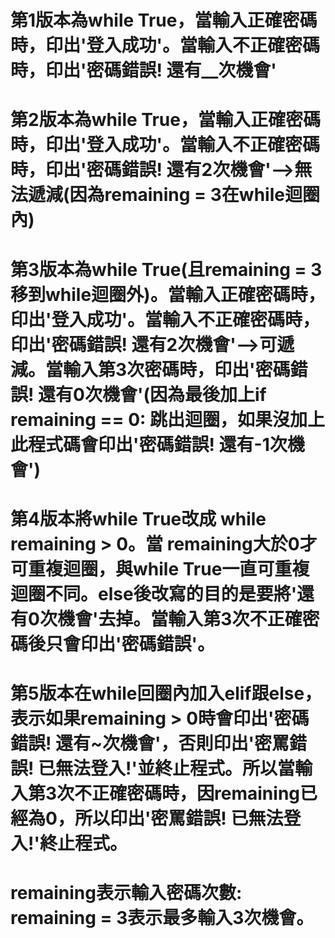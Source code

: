# 第1版本為while True，當輸入正確密碼時，印出'登入成功'。當輸入不正確密碼時，印出'密碼錯誤! 還有__次機會'
# 第2版本為while True，當輸入正確密碼時，印出'登入成功'。當輸入不正確密碼時，印出'密碼錯誤! 還有2次機會'-->無法遞減(因為remaining = 3在while迴圈內)
# 第3版本為while True(且remaining = 3移到while迴圈外)。當輸入正確密碼時，印出'登入成功'。當輸入不正確密碼時，印出'密碼錯誤! 還有2次機會'-->可遞減。當輸入第3次密碼時，印出'密碼錯誤! 還有0次機會'(因為最後加上if remaining == 0: 跳出迴圈，如果沒加上此程式碼會印出'密碼錯誤! 還有-1次機會')
# 第4版本將while True改成 while remaining > 0。當 remaining大於0才可重複迴圈，與while True一直可重複迴圈不同。else後改寫的目的是要將'還有0次機會'去掉。當輸入第3次不正確密碼後只會印出'密碼錯誤'。
# 第5版本在while回圈內加入elif跟else，表示如果remaining > 0時會印出'密碼錯誤! 還有~次機會'，否則印出'密罵錯誤! 已無法登入!'並終止程式。所以當輸入第3次不正確密碼時，因remaining已經為0，所以印出'密罵錯誤! 已無法登入!'終止程式。
# remaining表示輸入密碼次數: remaining = 3表示最多輸入3次機會。